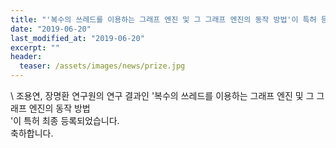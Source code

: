```yaml
---
title: "'복수의 쓰레드를 이용하는 그래프 엔진 및 그 그래프 엔진의 동작 방법'이 특허 등록되었습니다."
date: "2019-06-20"
last_modified_at: "2019-06-20"
excerpt: ""
header:
  teaser: /assets/images/news/prize.jpg
---
```

\\
조용연, 장명환 연구원의 연구 결과인 '복수의 쓰레드를 이용하는 그래프 엔진 및 그 그래프 엔진의 동작 방법<br>'이 특허 최종 등록되었습니다.<br>축하합니다.